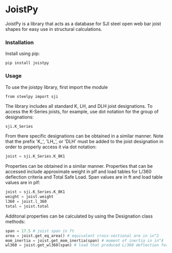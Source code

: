 # JoistPy

JoistPy is a library that acts as a database for SJI steel open web bar joist shapes for easy use in structural calculations.

### Installation
Install using pip:
```
pip install joistpy
```

### Usage
To use the joistpy library, first import the module

```
from steelpy import sji
```

The library includes all standard K, LH, and DLH joist designations. To access the K-Series joists, for example, use dot notation for the group of designations:
```python
sji.K_Series
```

From there specific designations can be obtained in a similar manner. Note that the prefix 'K_', 'LH_', or 'DLH' must be added to the joist designation in order to properly access it via dot notation:
```python
joist = sji.K_Series.K_8K1
```

Properties can be obtained in a similar manner. Properties that can be accessed include approximate weight in plf and load tables for L/360 deflection criteria and Total Safe Load. Span values are in ft and load table values are in plf:
```python
joist = sji.K_Series.K_8K1
weight = joist.weight
l360 = joist.l_360
total = joist.total
```

Additonal properties can be calculated by using the Designation class methods:
```python
span = 17.5 # joist span in ft
area = joist.get_eq_area() # equivalent cross-sectional are in in^2
mom_inertia = joist.get_mom_inertia(span) # moment of inertia in in^4
wl360 = joist.get_wl360(span) # load that produced L/360 deflection for the span in plf
```